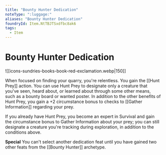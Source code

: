 ```yaml
---
title: "Bounty Hunter Dedication"
noteType: ":luggage:"
aliases: "Bounty Hunter Dedication"
foundryId: Item.NtTBJTSxdfbc8ak6
tags:
  - Item
---
```


# Bounty Hunter Dedication
![[icons-sundries-books-book-red-exclamation.webp|150]]

When focused on finding your quarry, you're relentless. You gain the [[Hunt Prey]] action. You can use Hunt Prey to designate only a creature that you've seen, heard about, or learned about through some other means, such as a bounty board or wanted poster. In addition to the other benefits of Hunt Prey, you gain a +2 circumstance bonus to checks to [[Gather Information]] regarding your prey.

If you already have Hunt Prey, you become an expert in Survival and gain the circumstance bonus to Gather Information about your prey; you can still designate a creature you're tracking during exploration, in addition to the conditions above.

**Special** You can't select another dedication feat until you have gained two other feats from the [[Bounty Hunter]] archetype.
